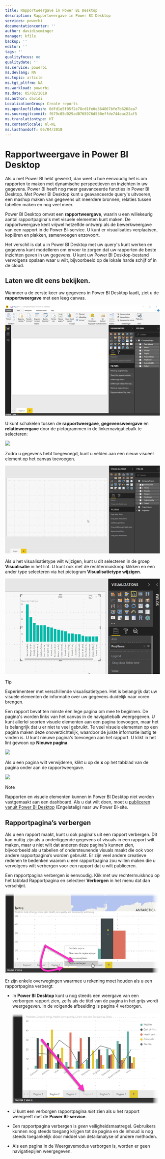 ```yaml
---
title: Rapportweergave in Power BI Desktop
description: Rapportweergave in Power BI Desktop
services: powerbi
documentationcenter: ''
author: davidiseminger
manager: kfile
backup: ''
editor: ''
tags: ''
qualityfocus: no
qualitydate: ''
ms.service: powerbi
ms.devlang: NA
ms.topic: article
ms.tgt_pltfrm: NA
ms.workload: powerbi
ms.date: 05/02/2018
ms.author: davidi
LocalizationGroup: Create reports
ms.openlocfilehash: 0dfd1e5f05f2e78cd1fe0e564867bfe7b6208ea7
ms.sourcegitcommit: f679c05d029ad0765976d530effde744eac23af5
ms.translationtype: HT
ms.contentlocale: nl-NL
ms.lasthandoff: 05/04/2018
---
```

# <a name="report-view-in-power-bi-desktop"></a>Rapportweergave in Power BI Desktop
Als u met Power BI hebt gewerkt, dan weet u hoe eenvoudig het is om rapporten te maken met dynamische perspectieven en inzichten in uw gegevens. Power BI heeft nog meer geavanceerde functies in Power BI Desktop. Met Power BI Desktop kunt u geavanceerde query's uitvoeren, een mashup maken van gegevens uit meerdere bronnen, relaties tussen tabellen maken en nog veel meer.

Power BI Desktop omvat een **rapportweergave**, waarin u een willekeurig aantal rapportpagina's met visuele elementen kunt maken. De rapportweergave kent vrijwel hetzelfde ontwerp als de bewerkweergave van een rapport in de Power BI-service. U kunt er visualisaties verplaatsen, kopiëren en plakken, samenvoegen enzovoort.

Het verschil is dat u in Power BI Desktop met uw query's kunt werken en gegevens kunt modelleren om ervoor te zorgen dat uw rapporten de beste inzichten geven in uw gegevens. U kunt uw Power BI Desktop-bestand vervolgens opslaan waar u wilt, bijvoorbeeld op de lokale harde schijf of in de cloud.

## <a name="lets-take-a-look"></a>Laten we dit eens bekijken.
Wanneer u de eerste keer uw gegevens in Power BI Desktop laadt, ziet u de **rapportweergave** met een leeg canvas.

![](media/desktop-report-view/pbi_reportviewinpbidesigner_reportview.png)

U kunt schakelen tussen de **rapportweergave**, **gegevensweergave** en **relatieweergave** door de pictogrammen in de linkernavigatiebalk te selecteren:

![](media/desktop-report-view/pbi_reportviewinpbidesigner_changeview.png)

Zodra u gegevens hebt toegevoegd, kunt u velden aan een nieuw visueel element op het canvas toevoegen.

![](media/desktop-report-view/pbid_reportview_addvis.gif)

Als u het visualisatietype wilt wijzigen, kunt u dit selecteren in de groep **Visualisatie** in het lint. U kunt ook met de rechtermuisknop klikken en een ander type selecteren via het pictogram **Visualisatietype wijzigen**.

![](media/desktop-report-view/pbid_reportview_changevis.gif)

> [!TIP]
> Experimenteer met verschillende visualisatietypen. Het is belangrijk dat uw visuele elementen de informatie over uw gegevens duidelijk naar voren brengen.
> 
> 

Een rapport bevat ten minste één lege pagina om mee te beginnen. De pagina's worden links van het canvas in de navigatiebalk weergegeven. U kunt allerlei soorten visuele elementen aan een pagina toevoegen, maar het is belangrijk dat u er niet te veel gebruikt. Te veel visuele elementen op een pagina maken deze onoverzichtelijk, waardoor de juiste informatie lastig te vinden is. U kunt nieuwe pagina's toevoegen aan het rapport. U klikt in het lint gewoon op **Nieuwe pagina**.

![](media/desktop-report-view/pbidesignerreportviewnewpage.png)

Als u een pagina wilt verwijderen, klikt u op de **x** op het tabblad van de pagina onder aan de rapportweergave.

![](media/desktop-report-view/pbi_reportviewinpbidesigner_deletepage.png)

> [!NOTE]
> Rapporten en visuele elementen kunnen in Power BI Desktop niet worden vastgemaakt aan een dashboard. Als u dat wilt doen, moet u [publiceren vanuit Power BI Desktop](desktop-upload-desktop-files.md) (Engelstalig) naar uw Power BI-site.

## <a name="hide-report-pages"></a>Rapportpagina’s verbergen

Als u een rapport maakt, kunt u ook pagina's uit een rapport verbergen. Dit kan nuttig zijn als u onderliggende gegevens of visuals in een rapport wilt maken, maar u niet wilt dat anderen deze pagina's kunnen zien, bijvoorbeeld als u tabellen of ondersteunende visuals maakt die ook voor andere rapportpagina’s worden gebruikt. Er zijn veel andere creatieve redenen te bedenken waarom u een rapportpagina zou willen maken die u vervolgens wilt verbergen voor een rapport dat u wilt publiceren. 

Een rapportpagina verbergen is eenvoudig. Klik met uw rechtermuisknop op het tabblad Rapportpagina en selecteer **Verbergen** in het menu dat dan verschijnt.

![](media/desktop-report-view/report-view_05.png)

Er zijn enkele overwegingen waarmee u rekening moet houden als u een rapportpagina verbergt:

* In **Power BI Desktop** kunt u nog steeds een weergave van een verborgen rapport zien, zelfs als de titel van de pagina in het grijs wordt weergegeven. In de volgende afbeelding is pagina 4 verborgen.

    ![](media/desktop-report-view/report-view_06.png)

* U kunt een verborgen rapportpagina *niet* zien als u het rapport weergeeft met de **Power BI-service**.

* Een rapportpagina verbergen is *geen* veiligheidsmaatregel. Gebruikers kunnen nog steeds toegang krijgen tot de pagina en de inhoud is nog steeds toegankelijk door middel van detailanalyse of andere methoden.

* Als een pagina in de Weergavemodus verborgen is, worden er geen navigatiepijlen weergegeven.

